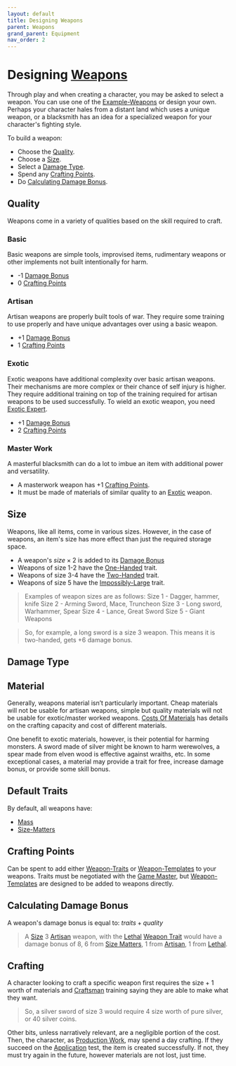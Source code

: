 ```yaml
---
layout: default
title: Designing Weapons
parent: Weapons
grand_parent: Equipment
nav_order: 2
---
```

# Designing [Weapons](Core/Weapons)
Through play and when creating a character, you may be asked to select a weapon. You can use one of the [Example-Weapons](Example-Weapons) or design your own. Perhaps your character hales from a distant land which uses a unique weapon, or a blacksmith has an idea for a specialized weapon for your character's fighting style.

To build a weapon:
- Choose the [Quality](#Quality).
- Choose a [Size](#Size).
- Select a [Damage Type](#Damage%20Type).
- Spend any [Crafting Points](#Crafting%20Points).
- Do [Calculating Damage Bonus](#Calculating%20Damage%20Bonus).

## Quality
Weapons come in a variety of qualities based on the skill required to craft.
### Basic
Basic weapons are simple tools, improvised items, rudimentary weapons or other implements not built intentionally for harm.
* -1 [Damage Bonus](Game/Core/Weapons#Damage%20Bonus)
* 0 [Crafting Points](#Crafting%20Points)

### Artisan
Artisan weapons are properly built tools of war. They require some training to use properly and have unique advantages over using a basic weapon.
* +1 [Damage Bonus](Core/Weapons#Damage%20Bonus)
* 1 [Crafting Points](#Crafting%20Points)

### Exotic
Exotic weapons have additional complexity over basic artisan weapons. Their mechanisms are more complex or their chance of self injury is higher. They require additional training on top of the training required for artisan weapons to be used successfully. To wield an exotic weapon, you need [Exotic Expert](Combat-Training#Exotic%20Expert).
* +1 [Damage Bonus](Core/Weapons#Damage%20Bonus)
* 2 [Crafting Points](#Crafting%20Points)

### Master Work
A masterful blacksmith can do a lot to imbue an item with additional power and versatility. 
* A masterwork weapon has +1 [Crafting Points](#Crafting%20Points).
* It must be made of materials of similar quality to an [Exotic](#Exotic) weapon.

## Size
Weapons, like all items, come in various sizes. However, in the case of weapons, an item's size has more effect than just the required storage space. 
- A weapon's $size \times 2$ is added to its [Damage Bonus](Weapons#Damage%20Bonus)
- Weapons of size 1-2 have the [One-Handed](Game/Core/Blocks/One-Handed) trait.
- Weapons of size 3-4 have the [Two-Handed](Game/Core/Blocks/Two-Handed) trait.
- Weapons of size 5 have the [Impossibly-Large](Game/Core/Blocks/Impossibly-Large) trait.

> Examples of weapon sizes are as follows:
Size 1 - Dagger, hammer, knife
Size 2 - Arming Sword, Mace, Truncheon
Size 3 - Long sword, Warhammer, Spear
Size 4 - Lance, Great Sword
Size 5 - Giant Weapons

> So, for example, a long sword is a size 3 weapon. This means it is two-handed, gets +6 damage bonus.


## Damage Type
## Material
Generally, weapons material isn’t particularly important. Cheap materials will not be usable for artisan weapons, simple but quality materials will not be usable for exotic/master worked weapons. [Costs Of Materials](Services#Costs%20Of%20Materials) has details on the crafting capacity and cost of different materials.

One benefit to exotic materials, however, is their potential for harming monsters. A sword made of silver might be known to harm werewolves, a spear made from elven wood is effective against wraiths, etc. In some exceptional cases, a material may provide a trait for free, increase damage bonus, or provide some skill bonus. 

## Default Traits
By default, all weapons have:
* [Mass](Game/Core/Blocks/Mass)
* [Size-Matters](Game/Blocks/Size-Matters)

## Crafting Points
Can be spent to add either [Weapon-Traits](Game/Core/Weapon-Traits) or [Weapon-Templates](Game/Weapon-Templates) to your weapons. Traits must be negotiated with the [Game Master](Game/Core/Terminology#Game%20Master), but [Weapon-Templates](Game/Weapon-Templates) are designed to be added to weapons directly.

## Calculating Damage Bonus
A weapon's damage bonus is equal to:
$traits + quality$

> A [Size](Core/Weapons#Size) 3 [Artisan](#Artisan) weapon, with the [Lethal](Core/Weapon-Traits#Lethal) [Weapon Trait](Core/Weapon-Traits) would have a damage bonus of 8, 6 from [Size Matters](Core/Weapon-Traits#Size%20Matters), 1 from [Artisan](#Artisan), 1 from [Lethal](Core/Weapon-Traits#Lethal).

## Crafting
A character looking to craft a specific weapon first requires the size + 1 worth of materials and [Craftsman](Craftsman) training saying they are able to make what they want. 

> So, a silver sword of size 3 would require 4 size worth of pure silver, or 40 silver coins. 

Other bits, unless narratively relevant, are a negligible portion of the cost. Then, the character, as [Production Work](Activities#Production%20Work), may spend a day crafting. If they succeed on the [Application](Core/Intelligence#Application) test, the item is created successfully. If not, they must try again in the future, however materials are not lost, just time. 